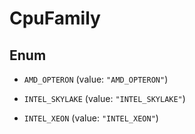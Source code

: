 

# CpuFamily

## Enum


* `AMD_OPTERON` (value: `"AMD_OPTERON"`)

* `INTEL_SKYLAKE` (value: `"INTEL_SKYLAKE"`)

* `INTEL_XEON` (value: `"INTEL_XEON"`)


